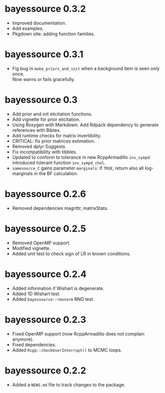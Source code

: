 # bayessource 0.3.2

* Improved documentation.
* Add examples.
* Pkgdown site: adding function families.

# bayessource 0.3.1

* Fig bug in `make_priors_and_init` when a background item is seen only once.    
  Now warns or fails gracefully.

# bayessource 0.3

* Add prior and init elicitation functions.
* Add vignette for prior elicitation.
* Using Roxygen with Markdown. Add Rdpack dependency to generate references with Bibtex.
* Add runtime checks for matrix invertibility.
* CRITICAL: fix prior matrices estimation.
* Removed dplyr Suggests.
* Fix incompatibility with tibbles.
* Updated to conform to tolerance in new RcppArmadillo `inv_sympd`: introduced tolerant function `inv_sympd_chol`.
* `samesource_C` gains parameter `marginals`: if `TRUE`, return also all log-marginals in the BF calculation.

# bayessource 0.2.6

* Removed dependencies magrittr, matrixStats.

# bayessource 0.2.5

* Removed OpenMP support.
* Modified vignette.
* Added unit test to check sign of LR in known conditions.

# bayessource 0.2.4

* Added information if Wishart is degenerate.
* Added 1D Wishart test.
* Added `bayessource::rmvnorm` RNG test.

# bayessource 0.2.3

* Fixed OpenMP support (now RcppArmadillo does not complain anymore).
* Fixed dependencies.
* Added `Rcpp::checkUserInterrupt()` to MCMC loops.

# bayessource 0.2.2

* Added a `NEWS.md` file to track changes to the package.



